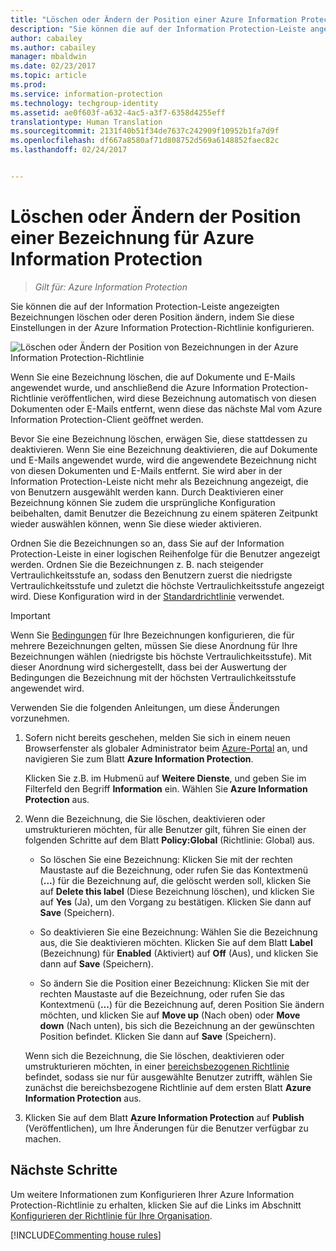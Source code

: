 ```yaml
---
title: "Löschen oder Ändern der Position einer Azure Information Protection-Bezeichnung"
description: "Sie können die auf der Information Protection-Leiste angezeigten Bezeichnungen löschen oder deren Position ändern, indem Sie diese Einstellungen in der Azure Information Protection-Richtlinie konfigurieren."
author: cabailey
ms.author: cabailey
manager: mbaldwin
ms.date: 02/23/2017
ms.topic: article
ms.prod: 
ms.service: information-protection
ms.technology: techgroup-identity
ms.assetid: ae0f603f-a632-4ac5-a3f7-6358d4255eff
translationtype: Human Translation
ms.sourcegitcommit: 2131f40b51f34de7637c242909f10952b1fa7d9f
ms.openlocfilehash: df667a8580af71d808752d569a6148852faec82c
ms.lasthandoff: 02/24/2017


---
```


# <a name="how-to-delete-or-reorder-a-label-for-azure-information-protection"></a>Löschen oder Ändern der Position einer Bezeichnung für Azure Information Protection

>*Gilt für: Azure Information Protection*

Sie können die auf der Information Protection-Leiste angezeigten Bezeichnungen löschen oder deren Position ändern, indem Sie diese Einstellungen in der Azure Information Protection-Richtlinie konfigurieren.

![Löschen oder Ändern der Position von Bezeichnungen in der Azure Information Protection-Richtlinie](../media/info-protect-contextmenu.png)

Wenn Sie eine Bezeichnung löschen, die auf Dokumente und E-Mails angewendet wurde, und anschließend die Azure Information Protection-Richtlinie veröffentlichen, wird diese Bezeichnung automatisch von diesen Dokumenten oder E-Mails entfernt, wenn diese das nächste Mal vom Azure Information Protection-Client geöffnet werden.

Bevor Sie eine Bezeichnung löschen, erwägen Sie, diese stattdessen zu deaktivieren. Wenn Sie eine Bezeichnung deaktivieren, die auf Dokumente und E-Mails angewendet wurde, wird die angewendete Bezeichnung nicht von diesen Dokumenten und E-Mails entfernt. Sie wird aber in der Information Protection-Leiste nicht mehr als Bezeichnung angezeigt, die von Benutzern ausgewählt werden kann. Durch Deaktivieren einer Bezeichnung können Sie zudem die ursprüngliche Konfiguration beibehalten, damit Benutzer die Bezeichnung zu einem späteren Zeitpunkt wieder auswählen können, wenn Sie diese wieder aktivieren.

Ordnen Sie die Bezeichnungen so an, dass Sie auf der Information Protection-Leiste in einer logischen Reihenfolge für die Benutzer angezeigt werden. Ordnen Sie die Bezeichnungen z. B. nach steigender Vertraulichkeitsstufe an, sodass den Benutzern zuerst die niedrigste Vertraulichkeitsstufe und zuletzt die höchste Vertraulichkeitsstufe angezeigt wird. Diese Konfiguration wird in der [Standardrichtlinie](configure-policy-default.md) verwendet.

> [!IMPORTANT]
>Wenn Sie [Bedingungen](configure-policy-classification.md) für Ihre Bezeichnungen konfigurieren, die für mehrere Bezeichnungen gelten, müssen Sie diese Anordnung für Ihre Bezeichnungen wählen (niedrigste bis höchste Vertraulichkeitsstufe). Mit dieser Anordnung wird sichergestellt, dass bei der Auswertung der Bedingungen die Bezeichnung mit der höchsten Vertraulichkeitsstufe angewendet wird.


Verwenden Sie die folgenden Anleitungen, um diese Änderungen vorzunehmen.

1. Sofern nicht bereits geschehen, melden Sie sich in einem neuen Browserfenster als globaler Administrator beim [Azure-Portal](https://portal.azure.com) an, und navigieren Sie zum Blatt **Azure Information Protection**. 
    
    Klicken Sie z.B. im Hubmenü auf **Weitere Dienste**, und geben Sie im Filterfeld den Begriff **Information** ein. Wählen Sie **Azure Information Protection** aus.

2. Wenn die Bezeichnung, die Sie löschen, deaktivieren oder umstrukturieren möchten, für alle Benutzer gilt, führen Sie einen der folgenden Schritte auf dem Blatt **Policy:Global** (Richtlinie: Global) aus. 

    - So löschen Sie eine Bezeichnung: Klicken Sie mit der rechten Maustaste auf die Bezeichnung, oder rufen Sie das Kontextmenü (**...**) für die Bezeichnung auf, die gelöscht werden soll, klicken Sie auf **Delete this label** (Diese Bezeichnung löschen), und klicken Sie auf **Yes** (Ja), um den Vorgang zu bestätigen. Klicken Sie dann auf **Save** (Speichern). 

    - So deaktivieren Sie eine Bezeichnung: Wählen Sie die Bezeichnung aus, die Sie deaktivieren möchten. Klicken Sie auf dem Blatt **Label** (Bezeichnung) für **Enabled** (Aktiviert) auf **Off** (Aus), und klicken Sie dann auf **Save** (Speichern).

    - So ändern Sie die Position einer Bezeichnung: Klicken Sie mit der rechten Maustaste auf die Bezeichnung, oder rufen Sie das Kontextmenü (**...**) für die Bezeichnung auf, deren Position Sie ändern möchten, und klicken Sie auf **Move up** (Nach oben) oder **Move down** (Nach unten), bis sich die Bezeichnung an der gewünschten Position befindet. Klicken Sie dann auf **Save** (Speichern). 

     Wenn sich die Bezeichnung, die Sie löschen, deaktivieren oder umstrukturieren möchten, in einer [bereichsbezogenen Richtlinie](configure-policy-scope.md) befindet, sodass sie nur für ausgewählte Benutzer zutrifft, wählen Sie zunächst die bereichsbezogene Richtlinie auf dem ersten Blatt **Azure Information Protection** aus.

3. Klicken Sie auf dem Blatt **Azure Information Protection** auf **Publish** (Veröffentlichen), um Ihre Änderungen für die Benutzer verfügbar zu machen.

## <a name="next-steps"></a>Nächste Schritte

Um weitere Informationen zum Konfigurieren Ihrer Azure Information Protection-Richtlinie zu erhalten, klicken Sie auf die Links im Abschnitt [Konfigurieren der Richtlinie für Ihre Organisation](configure-policy.md#configuring-your-organizations-policy).  

[!INCLUDE[Commenting house rules](../includes/houserules.md)]



